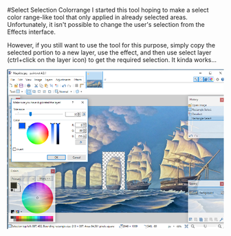#Select Selection Colorrange
I started this tool hoping to make a select color range-like tool that only applied in already selected areas. Unfortunately, it isn't possible to change the user's selection from the Effects interface.

However, if you still want to use the tool for this purpose, simply copy the selected portion to a new layer, use the effect, and then use select layer (ctrl+click on the layer icon) to get the required selection. It kinda works...

![Example Image](SelectColorRange/example.png)

